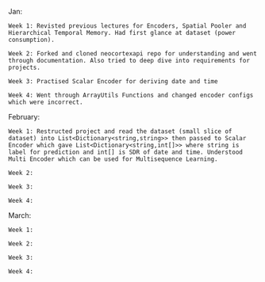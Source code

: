Jan:

	Week 1: Revisted previous lectures for Encoders, Spatial Pooler and Hierarchical Temporal Memory. Had first glance at dataset (power consumption).

	Week 2: Forked and cloned neocortexapi repo for understanding and went through documentation. Also tried to deep dive into requirements for projects. 

	Week 3: Practised Scalar Encoder for deriving date and time 

	Week 4: Went through ArrayUtils Functions and changed encoder configs which were incorrect.

February:

	Week 1: Restructed project and read the dataset (small slice of dataset) into List<Dictionary<string,string>> then passed to Scalar Encoder which gave List<Dictionary<string,int[]>> where string is label for prediction and int[] is SDR of date and time. Understood Multi Encoder which can be used for Multisequence Learning.

	Week 2: 

	Week 3: 

	Week 4:
	
March:
	
	Week 1:
	
	Week 2:
    
    Week 3:
    
    Week 4: